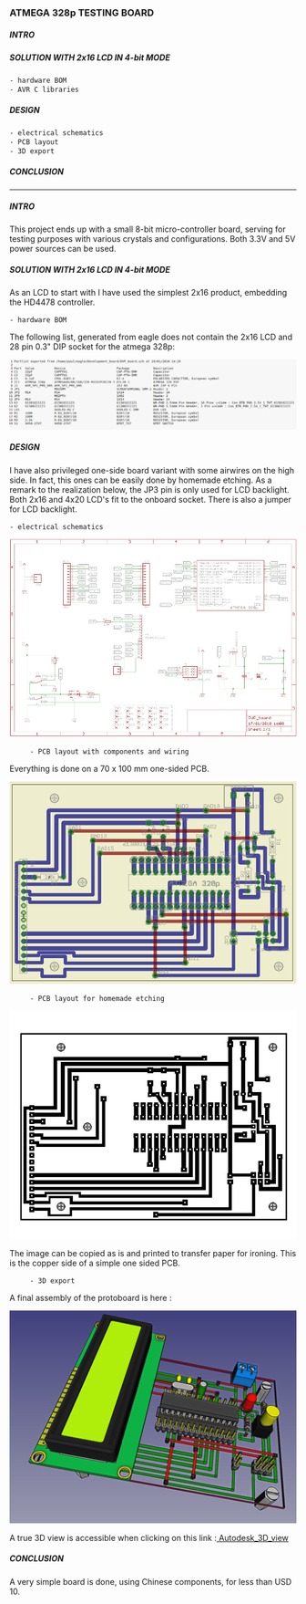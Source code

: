 ### ATMEGA 328p TESTING BOARD


##### INTRO

##### SOLUTION WITH 2x16 LCD IN 4-bit MODE

    - hardware BOM
    - AVR C libraries

##### DESIGN

    - electrical schematics
    - PCB layout
    - 3D export
    
##### CONCLUSION

---------------------------------------------------------------------------------------------

##### INTRO

This project ends up with a small 8-bit micro-controller 
board, serving for testing purposes with various crystals and 
configurations. Both 3.3V and 5V power sources can be used. 


##### SOLUTION WITH 2x16 LCD IN 4-bit MODE

As an LCD to start with I have used the simplest 2x16 product, embedding the HD4478 controller. 

    - hardware BOM


The following list, generated from eagle does not contain the 2x16 LCD and 
    28 pin 0.3" DIP socket for the atmega 328p:

![Figure 1-1](images/BOM.png?raw=true "Figure 1-1")



##### DESIGN

I have also privileged one-side board variant with some airwires on the high side. In fact, 
this ones can be easily done by homemade etching. As a remark to the realization below, 
the JP3 pin is only used for LCD backlight. Both 2x16 and 4x20 LCD's fit to the 
onboard socket. There is also a jumper for LCD backlight.

    - electrical schematics

![Figure 1-2](images/schematics.png?raw=true "Figure 1-2")

         - PCB layout with components and wiring

Everything is done on a 70 x 100 mm one-sided PCB.

![Figure 1-3](images/Board.png?raw=true "Figure 1-3")

         - PCB layout for homemade etching 

![Figure 1-4](images/BoardEtch.png?raw=true "Figure 1-4")

The image can be copied as is and printed to transfer paper for ironing. This is the copper
side of a simple one sided PCB.


         - 3D export

A final assembly of the protoboard is here :

![Figure 1-5](images/3D_Model.png?raw=true "Figure 1-5")

A true 3D view is accessible when clicking on this link :<a href="http://autode.sk/2EYVTxh" target="_blank"> Autodesk_3D_view </a>

##### CONCLUSION

A very simple board is done, using Chinese components, for less than USD 10.
